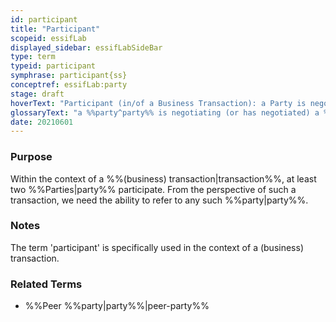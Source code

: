 ```yaml
---
id: participant
title: "Participant"
scopeid: essifLab
displayed_sidebar: essifLabSideBar
type: term
typeid: participant
symphrase: participant{ss}
conceptref: essifLab:party
stage: draft
hoverText: "Participant (in/of a Business Transaction): a Party is negotiating (or has negotiated) a Business Transaction Agreement."
glossaryText: "a %%party^party%% is negotiating (or has negotiated) a %%business transaction agreement^transaction-agreement%%."
date: 20210601
---
```


### Purpose
<!--State the purpose(s) for which it is necessary (or at least: desirable) to define <New Term>.-->
Within the context of a %%(business) transaction|transaction%%, at least two %%Parties|party%% participate. From the perspective of such a transaction, we need the ability to refer to any such %%party|party%%.

### Notes
<!--Usually, the meaning of a term will not be _exactly_ the same as that of the concept to which it refers. Often, there are slight differences in meaning, or the term may emphasize specific characteristics of the concept, so as to accommodate specific needs of the scope in which it is defined. Please describe such deviations/emphasized characteristics in this section, and which needs that helps accommodate.-->
The term 'participant' is specifically used in the context of a (business) transaction.

### Related Terms
- %%Peer %%party|party%%|peer-party%%
